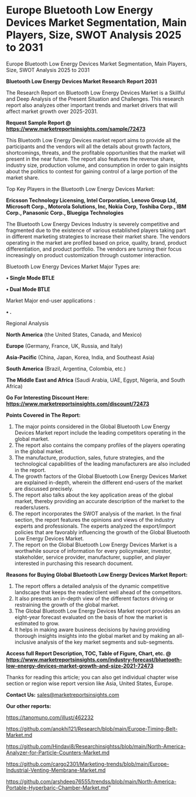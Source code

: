 # Europe Bluetooth Low Energy Devices Market Segmentation, Main Players, Size, SWOT Analysis 2025 to 2031
Europe Bluetooth Low Energy Devices Market Segmentation, Main Players, Size, SWOT Analysis 2025 to 2031

<strong>Bluetooth Low Energy Devices Market Research Report 2031</strong>

The Research Report on Bluetooth Low Energy Devices Market is a Skillful and Deep Analysis of the Present Situation and Challenges. This research report also analyzes other important trends and market drivers that will affect market growth over 2025-2031.

<strong>Request Sample Report @ <a href=https://www.marketreportsinsights.com/sample/72473>https://www.marketreportsinsights.com/sample/72473</a></strong>

This Bluetooth Low Energy Devices market report aims to provide all the participants and the vendors will all the details about growth factors, shortcomings, threats, and the profitable opportunities that the market will present in the near future. The report also features the revenue share, industry size, production volume, and consumption in order to gain insights about the politics to contest for gaining control of a large portion of the market share.

Top Key Players in the Bluetooth Low Energy Devices Market:

<strong>Ericsson Technology Licensing, Intel Corporation, Lenovo Group Ltd, Microsoft Corp., Motorola Solutions, Inc, Nokia Corp, Toshiba Corp., IBM Corp., Panasonic Corp., Bluegiga Technologies</strong>

The Bluetooth Low Energy Devices Industry is severely competitive and fragmented due to the existence of various established players taking part in different marketing strategies to increase their market share. The vendors operating in the market are profiled based on price, quality, brand, product differentiation, and product portfolio. The vendors are turning their focus increasingly on product customization through customer interaction.

Bluetooth Low Energy Devices Market Major Types are:

<strong>• Single Mode BTLE

• Dual Mode BTLE</strong>

Market Major end-user applications :

<strong>• .</strong>

Regional Analysis

</u><strong><b>North America</b></strong> (the United States, Canada, and Mexico)

<strong><b>Europe </b></strong>(Germany, France, UK, Russia, and Italy)

<strong><b>Asia-Pacific</b></strong> (China, Japan, Korea, India, and Southeast Asia)

<strong><b>South America</b></strong> (Brazil, Argentina, Colombia, etc.)

<strong><b>The Middle East and Africa</b></strong> (Saudi Arabia, UAE, Egypt, Nigeria, and South Africa)

<strong>Go For Interesting Discount Here: <a href=https://www.marketreportsinsights.com/discount/72473>https://www.marketreportsinsights.com/discount/72473</a></strong>

<strong>Points Covered in The Report:</strong>
<ol>
  <li>The major points considered in the Global Bluetooth Low Energy Devices Market report include the leading competitors operating in the global market.</li>
  <li>The report also contains the company profiles of the players operating in the global market.</li>
  <li>The manufacture, production, sales, future strategies, and the technological capabilities of the leading manufacturers are also included in the report.</li>
  <li>The growth factors of the Global Bluetooth Low Energy Devices Market are explained in-depth, wherein the different end-users of the market are discussed precisely.</li>
  <li>The report also talks about the key application areas of the global market, thereby providing an accurate description of the market to the readers/users.</li>
  <li>The report incorporates the SWOT analysis of the market. In the final section, the report features the opinions and views of the industry experts and professionals. The experts analyzed the export/import policies that are favorably influencing the growth of the Global Bluetooth Low Energy Devices Market.</li>
  <li>The report on the Global Bluetooth Low Energy Devices Market is a worthwhile source of information for every policymaker, investor, stakeholder, service provider, manufacturer, supplier, and player interested in purchasing this research document.</li>
</ol>
<strong>Reasons for Buying Global Bluetooth Low Energy Devices Market Report:</strong>

<ol>
  <li>The report offers a detailed analysis of the dynamic competitive landscape that keeps the reader/client well ahead of the competitors.</li>
  <li>It also presents an in-depth view of the different factors driving or restraining the growth of the global market.</li>
  <li>The Global Bluetooth Low Energy Devices Market report provides an eight-year forecast evaluated on the basis of how the market is estimated to grow.</li>
  <li>It helps in making aware business decisions by having providing thorough insights insights into the global market and by making an all-inclusive analysis of the key market segments and sub-segments.</li>
</ol>
<strong>Access full Report Description, TOC, Table of Figure, Chart, etc. @ <a href=https://www.marketreportsinsights.com/industry-forecast/bluetooth-low-energy-devices-market-growth-and-size-2021-72473>https://www.marketreportsinsights.com/industry-forecast/bluetooth-low-energy-devices-market-growth-and-size-2021-72473</a></strong>


Thanks for reading this article; you can also get individual chapter wise section or region wise report version like Asia, United States, Europe.

<strong>Contact Us:</strong>
sales@marketreportsinsights.com

<strong>Our other reports:</strong>

<a href=https://tanomuno.com/illust/462232>https://tanomuno.com/illust/462232</a>

<a href=https://github.com/anokhi121/Research/blob/main/Europe-Timing-Belt-Market.md>https://github.com/anokhi121/Research/blob/main/Europe-Timing-Belt-Market.md</a>

<a href=https://github.com/Hindavi8/Researchinsightss/blob/main/North-America-Analyzer-for-Particle-Counters-Market.md>https://github.com/Hindavi8/Researchinsightss/blob/main/North-America-Analyzer-for-Particle-Counters-Market.md</a>

<a href=https://github.com/cargo2301/Marketing-trends/blob/main/Europe-Industrial-Venting-Membrane-Market.md>https://github.com/cargo2301/Marketing-trends/blob/main/Europe-Industrial-Venting-Membrane-Market.md</a>

<a href=https://github.com/arshdeep76555/trendss/blob/main/North-America-Portable-Hyperbaric-Chamber-Market.md>https://github.com/arshdeep76555/trendss/blob/main/North-America-Portable-Hyperbaric-Chamber-Market.md</a>"
